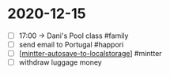 # 2020-12-15

- [ ] 17:00 -> Dani's Pool class #family
- [ ] send email to Portugal #happori
- [ ] [[mintter-autosave-to-localstorage]] #mintter
- [ ] withdraw luggage money

[//begin]: # "Autogenerated link references for markdown compatibility"
[mintter-autosave-to-localstorage]: mintter-autosave-to-localstorage "Mintter Autosave to Localstorage"
[//end]: # "Autogenerated link references"
